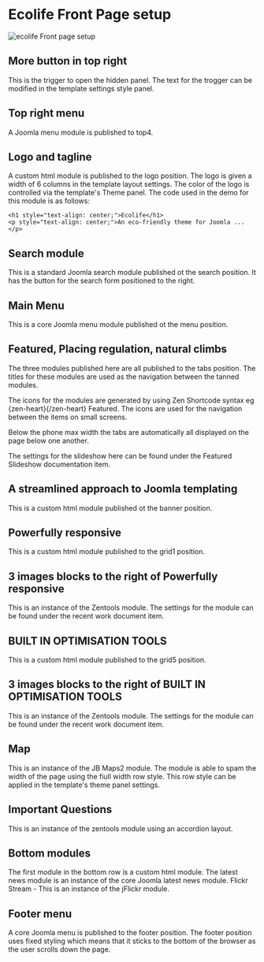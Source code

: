 Ecolife Front Page setup
====
![ecolife Front page setup](http://localhost:8888/builder/joomla-template/data/ecolife/images/frontpage/ecolife-frontpage.jpg 'ecolife Frontpage setup')

More button in top right
---
This is the trigger to open the hidden panel. The text for the trogger can be modified in the template settings style panel.


Top right menu
---
A Joomla menu module is published to top4.

Logo and tagline
---
A custom html module is published to the logo position. The logo is given a width of 6 columns in the template layout settings. The color of the logo is controlled via the template's Theme panel. The code used in the demo for this module is as follows:

	
	<h1 style="text-align: center;">Ecolife</h1>
	<p style="text-align: center;">An eco-friendly theme for Joomla ...</p>
	

Search module
---
This is a standard Joomla search module published ot the search position. It has the button for the search form positioned to the right.


Main Menu
---
This is a core Joomla menu module published ot the menu position.

Featured, Placing regulation, natural climbs
---
The three modules published here are all published to the tabs position. The titles for these modules are used as the navigation between the tanned modules. 

The icons for the modules are generated by using Zen Shortcode syntax eg {zen-heart}{/zen-heart} Featured. The icons are used for the navigation between the items on small screens.

Below the phone max width the tabs are automatically all displayed on the page below one another.

The settings for the slideshow here can be found under the Featured Slideshow documentation item. 


A streamlined approach to Joomla templating
----
This is a custom html module published ot the banner position.

Powerfully responsive
----
This is a custom html module published to the grid1 position.

3 images blocks to the right of Powerfully responsive
----
This is an instance of the Zentools module. The settings for the module can be found under the recent work document item.


BUILT IN OPTIMISATION TOOLS
---
This is a custom html module published to the grid5 position.

3 images blocks to the right of BUILT IN OPTIMISATION TOOLS
----
This is an instance of the Zentools module. The settings for the module can be found under the recent work document item.


Map
---
This is an instance of the JB Maps2 module. The module is able to spam the width of the page using the fiull width row style. This row style can be applied in the template's theme panel settings.

Important Questions
---
This is an instance of the zentools module using an accordion layout.


Bottom modules
---
The first module in the bottom row is a custom html module.
The latest news module is an instance of the core Joomla latest news module.
Flickr Stream - This is an instance of the jFlickr module.
	

Footer menu
---
A core Joomla menu is published to the footer position. The footer position uses fixed styling which means that it sticks to the bottom of the browser as the user scrolls down the page.